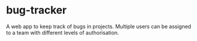 # bug-tracker
A web app to keep track of bugs in projects. Multiple users can be assigned to a team with different levels of authorisation.  
